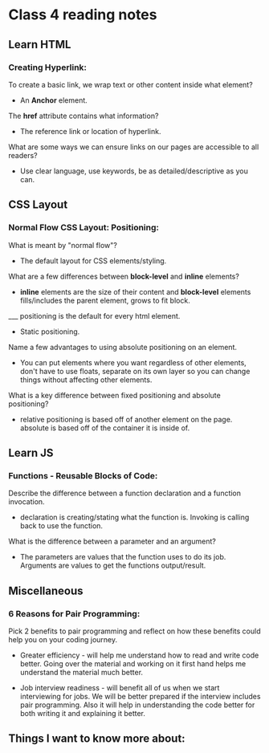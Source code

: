 # Class 4 reading notes

## Learn HTML
### Creating Hyperlink:

To create a basic link, we wrap text or other content inside what element?

* An **Anchor** element.

The **href** attribute contains what information?

* The reference link or location of hyperlink.

What are some ways we can ensure links on our pages are accessible to all readers?

* Use clear language, use keywords, be as detailed/descriptive as you can.


## CSS Layout

### Normal Flow CSS Layout: Positioning:

What is meant by "normal flow"?

* The default layout for CSS elements/styling.

What are a few differences between **block-level** and **inline** elements?

* **inline** elements are the size of their content and **block-level** elements fills/includes the parent element, grows to fit block.

___ positioning is the default for every html element.

* Static positioning.

Name a few advantages to using absolute positioning on an element.

* You can put elements where you want regardless of other elements, don't have to use floats, separate on its own layer so you can change things without affecting other elements.

What is a key difference between fixed positioning and absolute positioning?

* relative positioning is based off of another element on the page. absolute is based off of the container it is inside of.

## Learn JS

### Functions - Reusable Blocks of Code:

Describe the difference between a function declaration and a function invocation.

* declaration is creating/stating what the function is. Invoking is calling back to use the function.

What is the difference between a parameter and an argument?

* The parameters are values that the function uses to do its job. Arguments are values to get the functions output/result.

## Miscellaneous

### 6 Reasons for Pair Programming:

Pick 2 benefits to pair programming and reflect on how these benefits could help you on your coding journey.

* Greater efficiency - will help me understand how to read and write code better. Going over the material and working on it first hand helps me understand the material much better.

* Job interview readiness - will benefit all of us when we start interviewing for jobs. We will be better prepared if the interview includes pair programming. Also it will help in understanding the code better for both writing it and explaining it better.


## Things I want to know more about:
